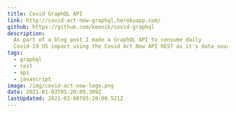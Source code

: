 ```yaml
---
title: Covid GraphQL API
link: http://covid-act-now-graphql.herokuapp.com/
github: https://github.com/keonik/covid-graphql
description:
  As part of a blog post I made a GraphQL API to consume daily
  Covid-19 US impact using the Covid Act Now API REST as it's data source. Feel free to use this in your own Covid-19 dashboard.
tags:
  - graphql
  - rest
  - api
  - javascript
image: /img/covid-act-now-logo.png
date: 2021-01-03T05:20:09.309Z
lastUpdated: 2021-01-08T05:20:09.521Z
---
```


